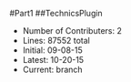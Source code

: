 #Part1
##TechnicsPlugin
- Number of Contributers: 2
- Lines: 87552 total
- Initial: 09-08-15
- Latest: 10-20-15
- Current: branch
